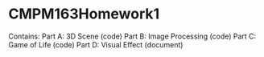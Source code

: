 # CMPM163Homework1
Contains:
  Part A: 3D Scene (code)
  Part B: Image Processing (code)
  Part C: Game of Life (code)
  Part D: Visual Effect (document)
